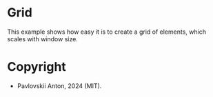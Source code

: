 # Grid

This example shows how easy it is to create a grid of elements, which scales with window size.

# Copyright

- Pavlovskii Anton, 2024 (MIT).
